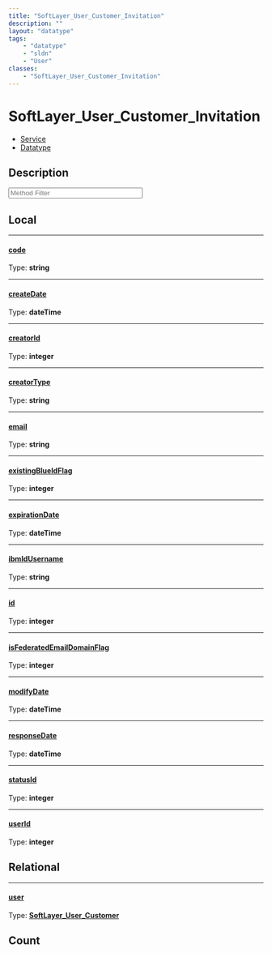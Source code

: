 ```yaml
---
title: "SoftLayer_User_Customer_Invitation"
description: ""
layout: "datatype"
tags:
    - "datatype"
    - "sldn"
    - "User"
classes:
    - "SoftLayer_User_Customer_Invitation"
---
```


# SoftLayer_User_Customer_Invitation
<div id='service-datatype'>
    <ul id='sldn-reference-tabs'>
    <li id='service'> <a href='/reference/services/SoftLayer_User_Customer_Invitation' >Service</a></li>    <li id='datatype'> <a href='/reference/datatypes/SoftLayer_User_Customer_Invitation' >Datatype</a></li>
    </ul>
</div>

## Description 






<!-- Service Filer BEGIN -->
<div class="view-filters">
        <div class="clearfix">
            <div class="search-input-box">
                <input placeholder="Method Filter" onkeyup="titleSearch(inputId='prop-input', divId='properties', elementClass='prop-row')" 
                    type="text" id="prop-input" value="" size="30" maxlength="128" class="form-text">
            </div>
        </div>
</div>
<!-- Service Filer END -->

<div id="properties" class="content">
<div id="localProperties" class="prop-content" >

## Local
-----
[code]: #code
#### [code]
  
<span class="type-label">Type: </span>**string**

-----
[createDate]: #createdate
#### [createDate]
  
<span class="type-label">Type: </span>**dateTime**

-----
[creatorId]: #creatorid
#### [creatorId]
  
<span class="type-label">Type: </span>**integer**

-----
[creatorType]: #creatortype
#### [creatorType]
  
<span class="type-label">Type: </span>**string**

-----
[email]: #email
#### [email]
  
<span class="type-label">Type: </span>**string**

-----
[existingBlueIdFlag]: #existingblueidflag
#### [existingBlueIdFlag]
  
<span class="type-label">Type: </span>**integer**

-----
[expirationDate]: #expirationdate
#### [expirationDate]
  
<span class="type-label">Type: </span>**dateTime**

-----
[ibmIdUsername]: #ibmidusername
#### [ibmIdUsername]
  
<span class="type-label">Type: </span>**string**

-----
[id]: #id
#### [id]
  
<span class="type-label">Type: </span>**integer**

-----
[isFederatedEmailDomainFlag]: #isfederatedemaildomainflag
#### [isFederatedEmailDomainFlag]
  
<span class="type-label">Type: </span>**integer**

-----
[modifyDate]: #modifydate
#### [modifyDate]
  
<span class="type-label">Type: </span>**dateTime**

-----
[responseDate]: #responsedate
#### [responseDate]
  
<span class="type-label">Type: </span>**dateTime**

-----
[statusId]: #statusid
#### [statusId]
  
<span class="type-label">Type: </span>**integer**

-----
[userId]: #userid
#### [userId]
  
<span class="type-label">Type: </span>**integer**

</div>
<!-- LOCAL PROPERTY END -->

<div id="relationalProperties"  class="prop-content" >

## Relational
-----
[user]: #user
#### [user]
  
<span class="type-label">Type: </span>**<a href='/reference/datatypes/SoftLayer_User_Customer'>SoftLayer_User_Customer </a>**


## Count
</div>


